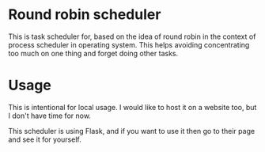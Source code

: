 # Round robin scheduler

This is task scheduler for, based on the idea of round robin in the
context of process scheduler in operating system. This helps avoiding
concentrating too much on one thing and forget doing other tasks.

# Usage

This is intentional for local usage. I would like to host it on a website
too, but I don't have time for now.

This scheduler is using Flask, and if you want to use it then go to their
page and see it for yourself.